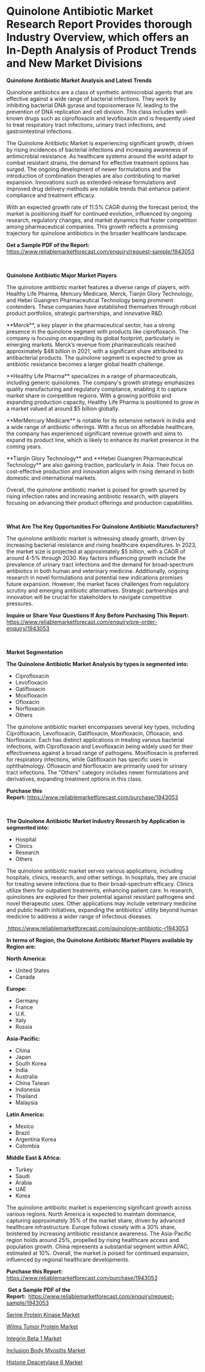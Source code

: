 <p><h1>Quinolone Antibiotic Market Research Report Provides thorough Industry Overview, which offers an In-Depth Analysis of Product Trends and New Market Divisions</h1></p><p><strong>Quinolone Antibiotic Market Analysis and Latest Trends</strong></p>
<p><p>Quinolone antibiotics are a class of synthetic antimicrobial agents that are effective against a wide range of bacterial infections. They work by inhibiting bacterial DNA gyrase and topoisomerase IV, leading to the prevention of DNA replication and cell division. This class includes well-known drugs such as ciprofloxacin and levofloxacin and is frequently used to treat respiratory tract infections, urinary tract infections, and gastrointestinal infections.</p><p>The Quinolone Antibiotic Market is experiencing significant growth, driven by rising incidences of bacterial infections and increasing awareness of antimicrobial resistance. As healthcare systems around the world adapt to combat resistant strains, the demand for effective treatment options has surged. The ongoing development of newer formulations and the introduction of combination therapies are also contributing to market expansion. Innovations such as extended-release formulations and improved drug delivery methods are notable trends that enhance patient compliance and treatment efficacy.</p><p>With an expected growth rate of 11.5% CAGR during the forecast period, the market is positioning itself for continued evolution, influenced by ongoing research, regulatory changes, and market dynamics that foster competition among pharmaceutical companies. This growth reflects a promising trajectory for quinolone antibiotics in the broader healthcare landscape.</p></p>
<p><strong>Get a Sample PDF of the Report:&nbsp;</strong> <a href="https://www.reliablemarketforecast.com/enquiry/request-sample/1943053?utm_campaign=1899&utm_medium=2&utm_source=Github&utm_content=ia&utm_term=08032025&utm_id=quinolone-antibiotic">https://www.reliablemarketforecast.com/enquiry/request-sample/1943053</a></p>
<p>&nbsp;</p>
<p><strong>Quinolone Antibiotic Major Market Players</strong></p>
<p><p>The quinolone antibiotic market features a diverse range of players, with Healthy Life Pharma, Mercury Medicare, Merck, Tianjin Glory Technology, and Hebei Guangren Pharmaceutical Technology being prominent contenders. These companies have established themselves through robust product portfolios, strategic partnerships, and innovative R&D.</p><p>**Merck**, a key player in the pharmaceutical sector, has a strong presence in the quinolone segment with products like ciprofloxacin. The company is focusing on expanding its global footprint, particularly in emerging markets. Merck’s revenue from pharmaceuticals reached approximately $48 billion in 2021, with a significant share attributed to antibacterial products. The quinolone segment is expected to grow as antibiotic resistance becomes a larger global health challenge.</p><p>**Healthy Life Pharma** specializes in a range of pharmaceuticals, including generic quinolones. The company's growth strategy emphasizes quality manufacturing and regulatory compliance, enabling it to capture market share in competitive regions. With a growing portfolio and expanding production capacity, Healthy Life Pharma is positioned to grow in a market valued at around $5 billion globally.</p><p>**MerMercury Medicare** is notable for its extensive network in India and a wide range of antibiotic offerings. With a focus on affordable healthcare, the company has experienced significant revenue growth and aims to expand its product line, which is likely to enhance its market presence in the coming years.</p><p>**Tianjin Glory Technology** and **Hebei Guangren Pharmaceutical Technology** are also gaining traction, particularly in Asia. Their focus on cost-effective production and innovation aligns with rising demand in both domestic and international markets.</p><p>Overall, the quinolone antibiotic market is poised for growth spurred by rising infection rates and increasing antibiotic research, with players focusing on advancing their product offerings and production capabilities.</p></p>
<p>&nbsp;</p>
<p><strong>What Are The Key Opportunities For Quinolone Antibiotic Manufacturers?</strong></p>
<p><p>The quinolone antibiotic market is witnessing steady growth, driven by increasing bacterial resistance and rising healthcare expenditures. In 2023, the market size is projected at approximately $5 billion, with a CAGR of around 4-5% through 2030. Key factors influencing growth include the prevalence of urinary tract infections and the demand for broad-spectrum antibiotics in both human and veterinary medicine. Additionally, ongoing research in novel formulations and potential new indications promises future expansion. However, the market faces challenges from regulatory scrutiny and emerging antibiotic alternatives. Strategic partnerships and innovation will be crucial for stakeholders to navigate competitive pressures.</p></p>
<p><strong>Inquire or Share Your Questions If Any Before Purchasing This Report:</strong> <a href="https://www.reliablemarketforecast.com/enquiry/pre-order-enquiry/1943053?utm_campaign=1899&utm_medium=2&utm_source=Github&utm_content=ia&utm_term=08032025&utm_id=quinolone-antibiotic">https://www.reliablemarketforecast.com/enquiry/pre-order-enquiry/1943053</a></p>
<p>&nbsp;</p>
<p><strong>Market Segmentation</strong></p>
<p><strong>The Quinolone Antibiotic Market Analysis by types is segmented into:</strong></p>
<p><ul><li>Ciprofloxacin</li><li>Levofloxacin</li><li>Gatifloxacin</li><li>Moxifloxacin</li><li>Ofloxacin</li><li>Norfloxacin</li><li>Others</li></ul></p>
<p><p>The quinolone antibiotic market encompasses several key types, including Ciprofloxacin, Levofloxacin, Gatifloxacin, Moxifloxacin, Ofloxacin, and Norfloxacin. Each has distinct applications in treating various bacterial infections, with Ciprofloxacin and Levofloxacin being widely used for their effectiveness against a broad range of pathogens. Moxifloxacin is preferred for respiratory infections, while Gatifloxacin has specific uses in ophthalmology. Ofloxacin and Norfloxacin are primarily used for urinary tract infections. The "Others" category includes newer formulations and derivatives, expanding treatment options in this class.</p></p>
<p><strong>Purchase this Report:&nbsp;</strong><a href="https://www.reliablemarketforecast.com/purchase/1943053?utm_campaign=1899&utm_medium=2&utm_source=Github&utm_content=ia&utm_term=08032025&utm_id=quinolone-antibiotic">https://www.reliablemarketforecast.com/purchase/1943053</a></p>
<p>&nbsp;</p>
<p><strong>The Quinolone Antibiotic Market Industry Research by Application is segmented into:</strong></p>
<p><ul><li>Hospital</li><li>Clinics</li><li>Research</li><li>Others</li></ul></p>
<p><p>The quinolone antibiotic market serves various applications, including hospitals, clinics, research, and other settings. In hospitals, they are crucial for treating severe infections due to their broad-spectrum efficacy. Clinics utilize them for outpatient treatments, enhancing patient care. In research, quinolones are explored for their potential against resistant pathogens and novel therapeutic uses. Other applications may include veterinary medicine and public health initiatives, expanding the antibiotics' utility beyond human medicine to address a wider range of infectious diseases.</p></p>
<p><a href="https://www.reliablemarketforecast.com/quinolone-antibiotic-r1943053?utm_campaign=1899&utm_medium=2&utm_source=Github&utm_content=ia&utm_term=08032025&utm_id=quinolone-antibiotic">&nbsp;https://www.reliablemarketforecast.com/quinolone-antibiotic-r1943053</a></p>
<p><strong>In terms of Region, the Quinolone Antibiotic Market Players available by Region are:</strong></p>
<p>
    <p> <strong> North America: </strong>
        <ul>
            <li>United States</li>
            <li>Canada</li>
        </ul>
        </p> 
    <p> <strong> Europe: </strong>
        <ul>
            <li>Germany</li>
            <li>France</li>
            <li>U.K.</li>
            <li>Italy</li>
            <li>Russia</li>
        </ul>
        </p> 
    <p> <strong> Asia-Pacific: </strong>
        <ul>
            <li>China</li>
            <li>Japan</li>
            <li>South Korea</li>
            <li>India</li>
            <li>Australia</li>
            <li>China Taiwan</li>
            <li>Indonesia</li>
            <li>Thailand</li>
            <li>Malaysia</li>
        </ul>
        </p> 
    <p> <strong> Latin America: </strong>
        <ul>
            <li>Mexico</li>
            <li>Brazil</li>
            <li>Argentina Korea</li>
            <li>Colombia</li>
        </ul>
        </p> 
    <p> <strong> Middle East & Africa: </strong>
        <ul>
            <li>Turkey</li>
            <li>Saudi</li>
            <li>Arabia</li>
            <li>UAE</li>
            <li>Korea</li>
        </ul>
    </p>
    </p>
<p><p>The quinolone antibiotic market is experiencing significant growth across various regions. North America is expected to maintain dominance, capturing approximately 35% of the market share, driven by advanced healthcare infrastructure. Europe follows closely with a 30% share, bolstered by increasing antibiotic resistance awareness. The Asia-Pacific region holds around 25%, propelled by rising healthcare access and population growth. China represents a substantial segment within APAC, estimated at 10%. Overall, the market is poised for continued expansion, influenced by regional healthcare developments.</p></p>
<p><strong>Purchase this Report: </strong><a href="https://www.reliablemarketforecast.com/purchase/1943053?utm_campaign=1899&utm_medium=2&utm_source=Github&utm_content=ia&utm_term=08032025&utm_id=quinolone-antibiotic">https://www.reliablemarketforecast.com/purchase/1943053</a></p>
<p>&nbsp;<strong>Get a Sample PDF of the Report:&nbsp;&nbsp;</strong><a href="https://www.reliablemarketforecast.com/enquiry/request-sample/1943053?utm_campaign=1899&utm_medium=2&utm_source=Github&utm_content=ia&utm_term=08032025&utm_id=quinolone-antibiotic">https://www.reliablemarketforecast.com/enquiry/request-sample/1943053</a></p>
<p><strong></strong></p>
<p><p><a href="https://github.com/yenagmah/Market-Research-Report-List-1/blob/main/serine-protein-kinase-market.md?utm_campaign=1899&utm_medium=2&utm_source=Github&utm_content=ia&utm_term=08032025&utm_id=quinolone-antibiotic">Serine Protein Kinase Market</a></p><p><a href="https://github.com/sitarzerpa3d/Market-Research-Report-List-1/blob/main/wilms-tumor-protein-market.md?utm_campaign=1899&utm_medium=2&utm_source=Github&utm_content=ia&utm_term=08032025&utm_id=quinolone-antibiotic">Wilms Tumor Protein Market</a></p><p><a href="https://github.com/rentzszaszjn/Market-Research-Report-List-1/blob/main/integrin-beta-1-market.md?utm_campaign=1899&utm_medium=2&utm_source=Github&utm_content=ia&utm_term=08032025&utm_id=quinolone-antibiotic">Integrin Beta 1 Market</a></p><p><a href="https://github.com/doganaqev/Market-Research-Report-List-1/blob/main/inclusion-body-myositis-market.md?utm_campaign=1899&utm_medium=2&utm_source=Github&utm_content=ia&utm_term=08032025&utm_id=quinolone-antibiotic">Inclusion Body Myositis Market</a></p><p><a href="https://github.com/omemaeuseda/Market-Research-Report-List-1/blob/main/histone-deacetylase-6-market.md?utm_campaign=1899&utm_medium=2&utm_source=Github&utm_content=ia&utm_term=08032025&utm_id=quinolone-antibiotic">Histone Deacetylase 6 Market</a></p></p>